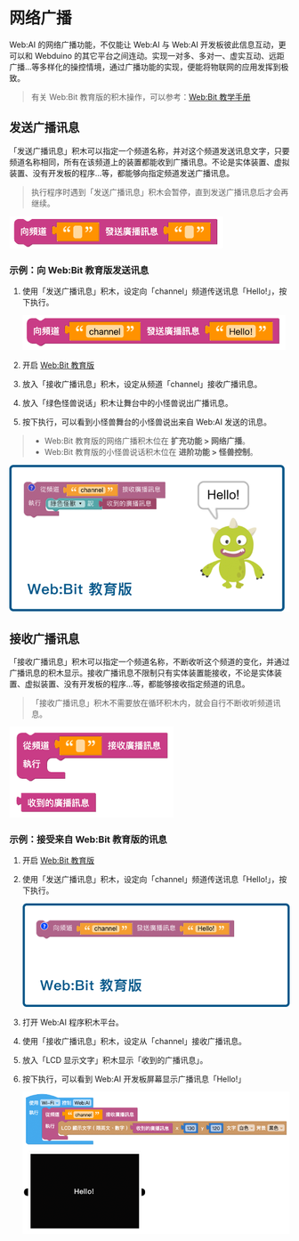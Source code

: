 

# 网络广播

Web:AI 的网络广播功能，不仅能让 Web:AI 与 Web:AI 开发板彼此信息互动，更可以和 Webduino 的其它平台之间连动。实现一对多、多对一、虚实互动、远距广播...等多样化的操控情境，通过广播功能的实现，便能将物联网的应用发挥到极致。

> 有关 Web:Bit 教育版的积木操作，可以参考：[Web:Bit 教学手册](https://webbit.webduino.io/tutorials/doc/zh-tw/education/index.html)

## 发送广播讯息

「发送广播讯息」积木可以指定一个频道名称，并对这个频道发送讯息文字，只要频道名称相同，所有在该频道上的装置都能收到广播讯息。不论是实体装置、虚拟装置、没有开发板的程序...等，都能够向指定频道发送广播讯息。

> 执行程序时遇到「发送广播讯息」积木会暂停，直到发送广播讯息后才会再继续。

![](../../assets/images/upload_c88532e5120c700bfcf05e60f04c99b1.png)

### 示例：向 Web:Bit 教育版发送讯息

1. 使用「发送广播讯息」积木，设定向「channel」频道传送讯息「Hello!」，按下执行。

   ![](../../assets/images/upload_8650137f8c6e3a009d5ce1653ebdac9d.png)

2. 开启 [Web:Bit 教育版](https://webbit.webduino.io/blockly)
3. 放入「接收广播讯息」积木，设定从频道「channel」接收广播讯息。
4. 放入「绿色怪兽说话」积木让舞台中的小怪兽说出广播讯息。
5. 按下执行，可以看到小怪兽舞台的小怪兽说出来自 Web:AI 发送的讯息。

>- Web:Bit 教育版的网络广播积木位在 **扩充功能 > 网络广播**。
>- Web:Bit 教育版的小怪兽说话积木位在 **进阶功能 > 怪兽控制**。

![](../../assets/images/upload_09e5eb963c47a4f78acb13c615351799.png)

## 接收广播讯息

「接收广播讯息」积木可以指定一个频道名称，不断收听这个频道的变化，并通过广播讯息的积木显示。接收广播讯息不限制只有实体装置能接收，不论是实体装置、虚拟装置、没有开发板的程序...等，都能够接收指定频道的讯息。

> 「接收广播讯息」积木不需要放在循环积木内，就会自行不断收听频道讯息。

![](../../assets/images/upload_3866a2c19e7bf44bb6226584cd4503c9.png)

### 示例：接受来自 Web:Bit 教育版的讯息

1. 开启 [Web:Bit 教育版](https://webbit.webduino.io/blockly)
2. 使用「发送广播讯息」积木，设定向「channel」频道传送讯息「Hello!」，按下执行。

   ![](../../assets/images/upload_77702faa143913ce68f8d197e0a82b12.png)

3. 打开 Web:AI 程序积木平台。
4. 使用「接收广播讯息」积木，设定从「channel」接收广播讯息。
5. 放入「LCD 显示文字」积木显示「收到的广播讯息」。
6. 按下执行，可以看到 Web:AI 开发板屏幕显示广播讯息「Hello!」

   ![](../../assets/images/upload_9ec090d270752bd264fa827568388471.png)